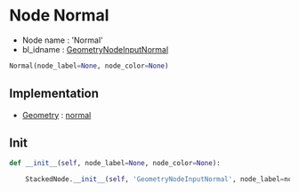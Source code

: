 # Node Normal

- Node name : 'Normal'
- bl_idname : [GeometryNodeInputNormal](https://docs.blender.org/api/current/bpy.types.{bl_idname}.html)


``` python
Normal(node_label=None, node_color=None)
```
## Implementation

- [Geometry](/docs/GeoNodes/Geometry.md) : [normal](/docs/GeoNodes/Geometry.md#normal)

## Init

``` python
def __init__(self, node_label=None, node_color=None):

    StackedNode.__init__(self, 'GeometryNodeInputNormal', node_label=node_label, node_color=node_color)
```
